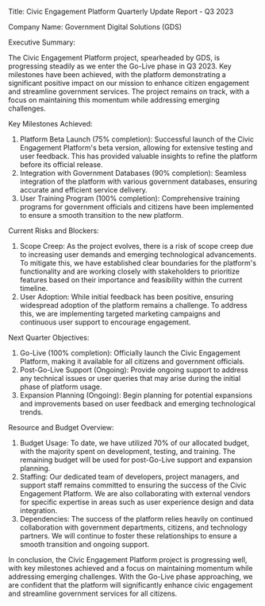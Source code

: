  Title: Civic Engagement Platform Quarterly Update Report - Q3 2023

Company Name: Government Digital Solutions (GDS)

Executive Summary:

The Civic Engagement Platform project, spearheaded by GDS, is progressing steadily as we enter the Go-Live phase in Q3 2023. Key milestones have been achieved, with the platform demonstrating a significant positive impact on our mission to enhance citizen engagement and streamline government services. The project remains on track, with a focus on maintaining this momentum while addressing emerging challenges.

Key Milestones Achieved:

1. Platform Beta Launch (75% completion): Successful launch of the Civic Engagement Platform's beta version, allowing for extensive testing and user feedback. This has provided valuable insights to refine the platform before its official release.
2. Integration with Government Databases (90% completion): Seamless integration of the platform with various government databases, ensuring accurate and efficient service delivery.
3. User Training Program (100% completion): Comprehensive training programs for government officials and citizens have been implemented to ensure a smooth transition to the new platform.

Current Risks and Blockers:

1. Scope Creep: As the project evolves, there is a risk of scope creep due to increasing user demands and emerging technological advancements. To mitigate this, we have established clear boundaries for the platform's functionality and are working closely with stakeholders to prioritize features based on their importance and feasibility within the current timeline.
2. User Adoption: While initial feedback has been positive, ensuring widespread adoption of the platform remains a challenge. To address this, we are implementing targeted marketing campaigns and continuous user support to encourage engagement.

Next Quarter Objectives:

1. Go-Live (100% completion): Officially launch the Civic Engagement Platform, making it available for all citizens and government officials.
2. Post-Go-Live Support (Ongoing): Provide ongoing support to address any technical issues or user queries that may arise during the initial phase of platform usage.
3. Expansion Planning (Ongoing): Begin planning for potential expansions and improvements based on user feedback and emerging technological trends.

Resource and Budget Overview:

1. Budget Usage: To date, we have utilized 70% of our allocated budget, with the majority spent on development, testing, and training. The remaining budget will be used for post-Go-Live support and expansion planning.
2. Staffing: Our dedicated team of developers, project managers, and support staff remains committed to ensuring the success of the Civic Engagement Platform. We are also collaborating with external vendors for specific expertise in areas such as user experience design and data integration.
3. Dependencies: The success of the platform relies heavily on continued collaboration with government departments, citizens, and technology partners. We will continue to foster these relationships to ensure a smooth transition and ongoing support.

In conclusion, the Civic Engagement Platform project is progressing well, with key milestones achieved and a focus on maintaining momentum while addressing emerging challenges. With the Go-Live phase approaching, we are confident that the platform will significantly enhance civic engagement and streamline government services for all citizens.